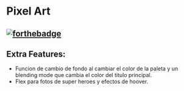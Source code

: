 # Pixel Art

[![forthebadge](https://forthebadge.com/images/badges/built-with-swag.svg)](https://forthebadge.com)
----------
## Extra Features:

- Funcion de cambio de fondo al cambiar el color de la paleta y un blending mode que cambia el color del titulo principal.
- Flex para fotos de super heroes y efectos de hoover.
